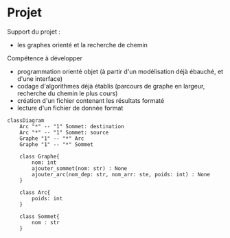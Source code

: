 # Projet

Support du projet :
- les graphes orienté et la recherche de chemin 

Compétence à développer
- programmation orienté objet (à partir d'un modélisation déjà ébauché, et d'une interface)
- codage d'algorithmes déjà établis (parcours de graphe en largeur, recherche du chemin le plus cours)
- création d'un fichier contenant les résultats formaté
- lecture d'un fichier de donnée format


```{mermaid}
classDiagram
    Arc "*" -- "1" Sommet: destination
    Arc "*" -- "1" Sommet: source
    Graphe "1" -- "*" Arc
    Graphe "1" -- "*" Sommet

    class Graphe{
        nom: int
        ajouter_sommet(nom: str) : None
        ajouter_arc(nom_dep: str, nom_arr: ste, poids: int) : None
    }

    class Arc{
        poids: int
    }

    class Sommet{
        nom : str
    }

```
